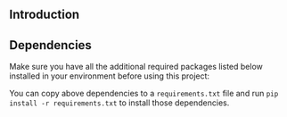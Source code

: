 ## Introduction

<!-- A detailed introduction to this scenario simulation project, below is an example:

This scenario simulation project using MMLU dataset to evaluate LLM-based agent's ability on different tasks.

There is one examiner agent (a static agent) who downloads the MMLU dataset from Hugging Face Datasets Hub.

In each round, the examiner agent broadcasts one sample to all examinee agents (a kind of dynamic agent whose number is not limited), each examinee agent need to choose an answer that it thinks is correct to respond.

When all samples are answered by all examinees, a reporter will generate a bar chart to show each examinee's answer accuracy.

-->

## Dependencies

Make sure you have all the additional required packages listed below installed in your environment before using this project:

<!-- make sure all listed dependencies are exactly the same as those in requirements.txt -->
<!-- 
un-comment to list dependencies in the code block below:

```txt
# requirements.txt
```
-->

You can copy above dependencies to a `requirements.txt` file and run `pip install -r requirements.txt` to install those dependencies.